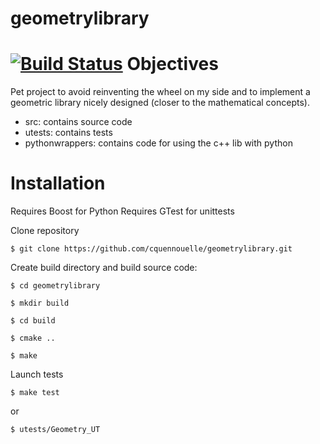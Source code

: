 # geometrylibrary
[![Build Status](https://travis-ci.org/cquennouelle/geometrylibrary.svg?branch=master)](https://travis-ci.org/cquennouelle/geometrylibrary)
Objectives
==========

Pet project to avoid reinventing the wheel on my side and to implement a geometric library nicely designed (closer to the mathematical concepts).

- src: contains source code
- utests: contains tests
- pythonwrappers: contains code for using the c++ lib with python

Installation
============
Requires Boost for Python
Requires GTest for unittests

Clone repository

	$ git clone https://github.com/cquennouelle/geometrylibrary.git

Create build directory and build source code:
	
	$ cd geometrylibrary
	
	$ mkdir build
	
	$ cd build
	
	$ cmake ..
	
	$ make

Launch tests
	
	$ make test
	
or

	$ utests/Geometry_UT

